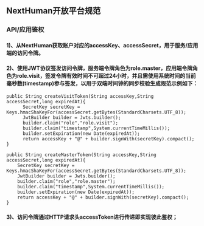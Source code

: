 ## NextHuman开放平台规范
### API/应用鉴权
#### 1)、从NextHuman获取账户对应的accessKey、accessSecret，用于服务/应用端的访问令牌。
#### 2)、使用JWT协议签发访问令牌，服务端令牌角色为role.master，应用端令牌角色为role.visit，签发令牌有效时间不可超过24小时，并且需使用系统时间的当前毫秒数(timestamp)参与签发，以用于双端时间钟的同步校验生成规范示例如下：
```
public String createVisitToken(String accessKey,String accessSecret,long expiredAt){
      SecretKey secretKey = Keys.hmacShaKeyFor(accessSecret.getBytes(StandardCharsets.UTF_8));
      JwtBuilder builder = Jwts.builder();
      builder.claim("role","role.visit");
      builder.claim("timestamp",System.currentTimeMillis());
      builder.setExpiration(new Date(expiredAt));
      return accessKey + "@" + builder.signWith(secretKey).compact();
}
```
```
public String createMasterToken(String accessKey,String accessSecret,long expiredAt){
    SecretKey secretKey = Keys.hmacShaKeyFor(accessSecret.getBytes(StandardCharsets.UTF_8));
    JwtBuilder builder = Jwts.builder();
    builder.claim("role","role.master");
    builder.claim("timestamp",System.currentTimeMillis());
    builder.setExpiration(new Date(expiredAt));
    return accessKey + "@" + builder.signWith(secretKey).compact();
}
```
#### 3)、访问令牌通过HTTP请求头accessToken进行传递即实现彼此鉴权；


